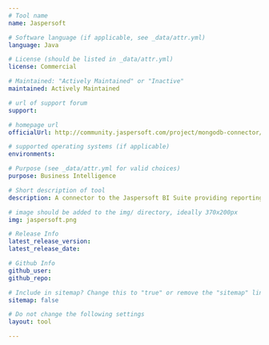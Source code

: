 ```yaml
---
# Tool name
name: Jaspersoft

# Software language (if applicable, see _data/attr.yml)
language: Java

# License (should be listed in _data/attr.yml)
license: Commercial

# Maintained: "Actively Maintained" or "Inactive"
maintained: Actively Maintained

# url of support forum
support: 

# homepage url
officialUrl: http://community.jaspersoft.com/project/mongodb-connector/

# supported operating systems (if applicable)
environments:

# Purpose (see _data/attr.yml for valid choices)
purpose: Business Intelligence

# Short description of tool
description: A connector to the Jaspersoft BI Suite providing reporting, ad hoc analysis, and dashboarding of MongoDB data.

# image should be added to the img/ directory, ideally 370x200px
img: jaspersoft.png

# Release Info
latest_release_version: 
latest_release_date: 

# Github Info
github_user: 
github_repo: 

# Include in sitemap? Change this to "true" or remove the "sitemap" line
sitemap: false

# Do not change the following settings
layout: tool

---
```


